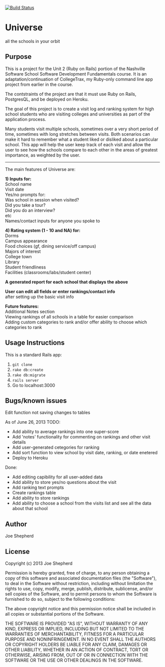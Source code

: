 [![Build Status](https://travis-ci.org/JoeShep/Universe.png)](https://travis-ci.org/JoeShep/Universe)




Universe
=====================
all the schools in your orbit

Purpose
-------

This is a project for the Unit 2 (Ruby on Rails) portion of the Nashville Software School Software Development Fundamentals course. It is an adaptation/continuation of CollegeTrax, my Ruby-only command line app project from earlier in the course.

The contstraints of the project are that it must use Ruby on Rails, PostgresQL, and be deployed on Heroku.

The goal of this project is to create a visit log and ranking system for high school students who are visiting colleges and universities as part of the application process.

Many students visit multiple schools, sometimes over a very short period of time, sometimes with long stretches between visits. Both scenarios can make it hard to remember what a student liked or disliked about a particular school. This app will help the user keep track of each visit and allow the user to see how the schools compare to each other in the areas of greatest importance, as weighted by the user.


--------
The main features of Universe are:

**1) Inputs for:<br>**
  School name<br>
  Visit date<br>
  Yes/no prompts for:<br>
    Was school in session when visited?<br>
    Did you take a tour?<br>
    Did you do an interview?<br>
    etc<br>
  Names/contact inputs for anyone you spoke to<br>

**4) Rating system (1 - 10 and NA) for:<br>**
Dorms<br>
Campus appearance<br>
Food choices
  (gf, dining service/off campus)<br>
Majors of interest<br>
College town<br>
Library<br>
Student friendliness<br>
Facilities (classrooms/labs/student center)<br>

**A generated report for each school that displays the above**<br>

**User can edit all fields or enter rankings/contact info**<br>
after setting up the basic visit info<br>

**Future features:**<br>
Additional Notes section<br>
Viewing rankings of all schools in a table for easier comparison<br>
Adding custom categories to rank and/or offer ability to choose which categories to rank<br>

Usage Instructions
------------------
This is a standard Rails app:

1. `git clone`
2. `rake db:create`
3. `rake db:migrate`
4. `rails server`
5. Go to localhost:3000

Bugs/known issues
-----------------
Edit function not saving changes to tables


As of June 26, 2013
TODO:
<ul>
  <li> Add ability to average rankings into one super-score </li>
  <li> Add 'notes' functionality for commenting on rankings and other visit details</li>
  <li> Add user-generated cetegories for ranking</li>
  <li> Add sort function to view school by visit date, ranking, or date enetered</li>
  <li> Deploy to Heroku</li>
</ul>

Done:
<ul>
  <li> Add editing capibility for all user-added data </li>
  <li> Add ability to store yes/no questions about the visit </li>
  <li> Add ranking text prompts </li>
  <li> Create rankings table </li>
  <li> Add ability to store rankings </li>
  <li> Add ability to choose a school from the visits list and see all the data about that school </li>
</ul>

Author
------
Joe Shepherd

License
-------
Copyright (c) 2013 Joe Shepherd

Permission is hereby granted, free of charge, to any person obtaining a copy
of this software and associated documentation files (the "Software"), to deal
in the Software without restriction, including without limitation the rights
to use, copy, modify, merge, publish, distribute, sublicense, and/or sell
copies of the Software, and to permit persons to whom the Software is
furnished to do so, subject to the following conditions:

The above copyright notice and this permission notice shall be included in
all copies or substantial portions of the Software.

THE SOFTWARE IS PROVIDED "AS IS", WITHOUT WARRANTY OF ANY KIND, EXPRESS OR
IMPLIED, INCLUDING BUT NOT LIMITED TO THE WARRANTIES OF MERCHANTABILITY,
FITNESS FOR A PARTICULAR PURPOSE AND NONINFRINGEMENT. IN NO EVENT SHALL THE
AUTHORS OR COPYRIGHT HOLDERS BE LIABLE FOR ANY CLAIM, DAMAGES OR OTHER
LIABILITY, WHETHER IN AN ACTION OF CONTRACT, TORT OR OTHERWISE, ARISING FROM,
OUT OF OR IN CONNECTION WITH THE SOFTWARE OR THE USE OR OTHER DEALINGS IN
THE SOFTWARE.
